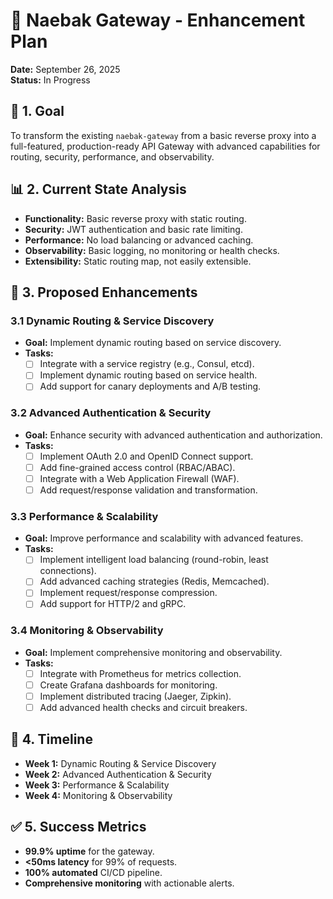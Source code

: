 # 🚀 Naebak Gateway - Enhancement Plan

**Date:** September 26, 2025  
**Status:** In Progress  

## 🎯 **1. Goal**

To transform the existing `naebak-gateway` from a basic reverse proxy into a full-featured, production-ready API Gateway with advanced capabilities for routing, security, performance, and observability.

## 📊 **2. Current State Analysis**

- **Functionality:** Basic reverse proxy with static routing.
- **Security:** JWT authentication and basic rate limiting.
- **Performance:** No load balancing or advanced caching.
- **Observability:** Basic logging, no monitoring or health checks.
- **Extensibility:** Static routing map, not easily extensible.

## 🔧 **3. Proposed Enhancements**

### **3.1 Dynamic Routing & Service Discovery**
- **Goal:** Implement dynamic routing based on service discovery.
- **Tasks:**
  - [ ] Integrate with a service registry (e.g., Consul, etcd).
  - [ ] Implement dynamic routing based on service health.
  - [ ] Add support for canary deployments and A/B testing.

### **3.2 Advanced Authentication & Security**
- **Goal:** Enhance security with advanced authentication and authorization.
- **Tasks:**
  - [ ] Implement OAuth 2.0 and OpenID Connect support.
  - [ ] Add fine-grained access control (RBAC/ABAC).
  - [ ] Integrate with a Web Application Firewall (WAF).
  - [ ] Add request/response validation and transformation.

### **3.3 Performance & Scalability**
- **Goal:** Improve performance and scalability with advanced features.
- **Tasks:**
  - [ ] Implement intelligent load balancing (round-robin, least connections).
  - [ ] Add advanced caching strategies (Redis, Memcached).
  - [ ] Implement request/response compression.
  - [ ] Add support for HTTP/2 and gRPC.

### **3.4 Monitoring & Observability**
- **Goal:** Implement comprehensive monitoring and observability.
- **Tasks:**
  - [ ] Integrate with Prometheus for metrics collection.
  - [ ] Create Grafana dashboards for monitoring.
  - [ ] Implement distributed tracing (Jaeger, Zipkin).
  - [ ] Add advanced health checks and circuit breakers.

## 📅 **4. Timeline**

- **Week 1:** Dynamic Routing & Service Discovery
- **Week 2:** Advanced Authentication & Security
- **Week 3:** Performance & Scalability
- **Week 4:** Monitoring & Observability

## ✅ **5. Success Metrics**

- **99.9% uptime** for the gateway.
- **<50ms latency** for 99% of requests.
- **100% automated** CI/CD pipeline.
- **Comprehensive monitoring** with actionable alerts.

